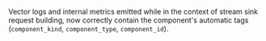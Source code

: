 Vector logs and internal metrics emitted while in the context of stream sink request building, now correctly contain the component's automatic tags (`component_kind`, `component_type`, `component_id`).
